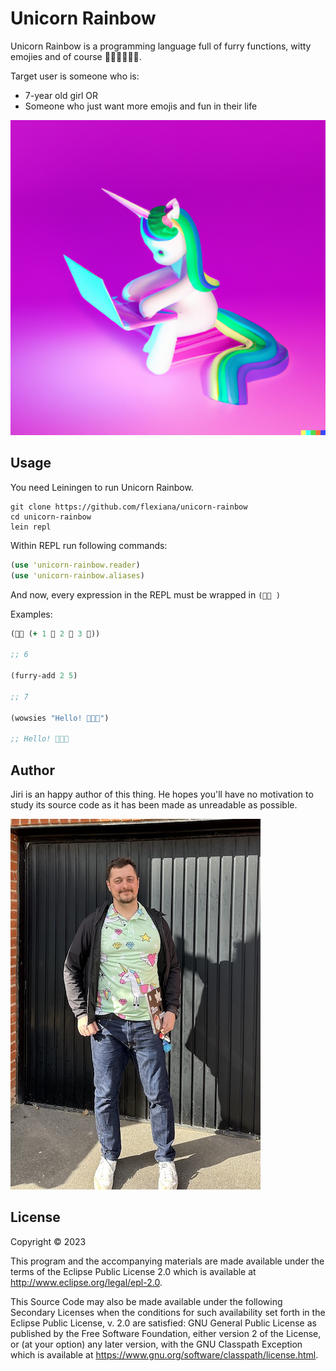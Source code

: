 # Unicorn Rainbow

Unicorn Rainbow is a programming language full of furry functions,
witty emojies and of course 🌈🌈🌈🦄🦄🦄.

Target user is someone who is:

* 7-year old girl OR
* Someone who just want more emojis and fun in their life

![Unicorn rainbow](rainbowunicorn.png)


## Usage

You need Leiningen to run Unicorn Rainbow.

```
git clone https://github.com/flexiana/unicorn-rainbow
cd unicorn-rainbow
lein repl
```

Within REPL run following commands:

```clojure
(use 'unicorn-rainbow.reader)
(use 'unicorn-rainbow.aliases)
```

And now, every expression in the REPL must be wrapped in `(🦄🌈 )`

Examples:
```clojure
(🦄🌈 (+ 1 🌻 2 🌹 3 🐾))

;; 6

(furry-add 2 5)

;; 7

(wowsies "Hello! 🐰🐰🐰")

;; Hello! 🐰🐰🐰

```

## Author

Jiri is an happy author of this thing. He hopes you'll have no motivation to study its source code as it has been made as unreadable as possible.

![Unicorn rainbow author](author.jpg)

## License

Copyright © 2023

This program and the accompanying materials are made available under the
terms of the Eclipse Public License 2.0 which is available at
http://www.eclipse.org/legal/epl-2.0.

This Source Code may also be made available under the following Secondary
Licenses when the conditions for such availability set forth in the Eclipse
Public License, v. 2.0 are satisfied: GNU General Public License as published by
the Free Software Foundation, either version 2 of the License, or (at your
option) any later version, with the GNU Classpath Exception which is available
at https://www.gnu.org/software/classpath/license.html.
